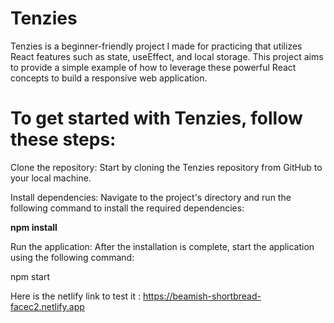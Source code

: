 # Tenzies
Tenzies is a beginner-friendly project I made for practicing that utilizes React features such as state, useEffect, and local storage. This project aims to provide a simple example of how to leverage these powerful React concepts to build a responsive web application.

# To get started with Tenzies, follow these steps:

Clone the repository: Start by cloning the Tenzies repository from GitHub to your local machine.

Install dependencies: Navigate to the project's directory and run the following command to install the required dependencies:

**npm install**

Run the application: After the installation is complete, start the application using the following command:

npm start

Here is the netlify link to test it : https://beamish-shortbread-facec2.netlify.app
